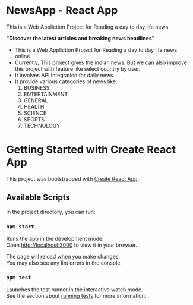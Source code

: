 # NewsApp - React App
This is a Web Appliction Project for Reading a day to day life news 

<b>"Discover the latest articles and breaking news headlines"</b>
<ul>
  <li> This is a Web Appliction Project for Reading a day to day life news online. </li>
  <li> Currently, This project gives the indian news. But we can also improve this project with feature like select country by user. </li>
  <li> It involves API Integration for daily news. </li>
  <li> It provide various categories of news like: 
    <ol>
      <li> BUSINESS </li>
      <li> ENTERTAINMENT </li>
      <li> GENERAL </li>
      <li> HEALTH </li>
      <li> SCIENCE </li>
      <li> SPORTS </li>
      <li> TECHNOLOGY </li>
    </ol>
  </li>
</ul>







# Getting Started with Create React App

This project was bootstrapped with [Create React App](https://github.com/facebook/create-react-app).

## Available Scripts

In the project directory, you can run:

### `npm start`

Runs the app in the development mode.\
Open [http://localhost:3000](http://localhost:3000) to view it in your browser.

The page will reload when you make changes.\
You may also see any lint errors in the console.

### `npm test`

Launches the test runner in the interactive watch mode.\
See the section about [running tests](https://facebook.github.io/create-react-app/docs/running-tests) for more information.
